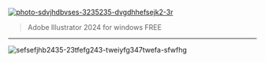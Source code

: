 

<p dir="ltr"><a href="https://goo.su/zh5IOv" target="_blank"><img src="https://github.com/Shannon-Carpenter/ai1cc/assets/167248845/873ab076-331b-4f41-86df-8ff3fa313a7a" alt="photo-sdvjhdbvses-3235235-dvgdhhefsejk2-3r" secured-asset-link="" style="max-width: 100%;"></a></p>

<blockquote>
<p dir="ltr">Adobe Illustrator 2024 for windows FREE</p>
</blockquote>
<hr /



![sefsefjhb2435-23tfefg243-tweiyfg347twefa-sfwfhg](https://github.com/Shannon-Carpenter/ai1cc/assets/167248845/148538cc-3ca3-4dc6-96c3-65a1294d3fed)
